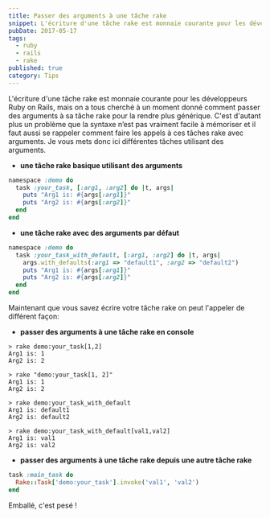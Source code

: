 ```yaml
---
title: Passer des arguments à une tâche rake
snippet: L'écriture d'une tâche rake est monnaie courante pour les développeurs Ruby on Rails
pubDate: 2017-05-17
tags:
  - ruby
  - rails
  - rake
published: true
category: Tips
---
```

L'écriture d'une tâche rake est monnaie courante pour les développeurs Ruby on Rails, mais on a tous cherché à un moment donné comment passer des arguments à sa tâche rake pour la rendre plus générique. C'est d'autant plus un problème que la syntaxe n’est pas vraiment facile à mémoriser et il faut aussi se rappeler comment faire les appels à ces tâches rake avec arguments.
Je vous mets donc ici différentes tâches utilisant des arguments.


* **une tâche rake basique utilisant des arguments**

``` ruby
namespace :demo do
  task :your_task, [:arg1, :arg2] do |t, args|
    puts "Arg1 is: #{args[:arg1]}"
    puts "Arg2 is: #{args[:arg2]}"
  end
end

```

* **une tâche rake avec des arguments par défaut**

``` ruby
namespace :demo do
  task :your_task_with_default, [:arg1, :arg2] do |t, args|
    args.with_defaults(:arg1 => "default1", :arg2 => "default2")
    puts "Arg1 is: #{args[:arg1]}"
    puts "Arg2 is: #{args[:arg2]}"
  end
end
```

Maintenant que vous savez écrire votre tâche rake on peut l'appeler de différent façon:

* **passer des arguments à une tâche rake en console**

```
> rake demo:your_task[1,2]
Arg1 is: 1
Arg2 is: 2

> rake "demo:your_task[1, 2]"
Arg1 is: 1
Arg2 is: 2

> rake demo:your_task_with_default
Arg1 is: default1
Arg2 is: default2

> rake demo:your_task_with_default[val1,val2]
Arg1 is: val1
Arg2 is: val2

```

* **passer des arguments à une tâche rake depuis une autre tâche rake**

``` ruby
task :main_task do
  Rake::Task['demo:your_task'].invoke('val1', 'val2')
end
```

Emballé, c'est pesé !
